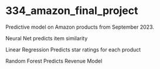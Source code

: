 # 334_amazon_final_project

Predictive model on Amazon products from September 2023.

Neural Net predicts item similarity

Linear Regression Predicts star ratings for each product

Random Forest Predicts Revenue Model
